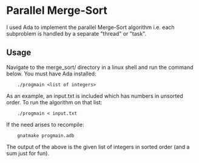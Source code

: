 # Parallel Merge-Sort

I used Ada to implement the parallel Merge-Sort algorithm i.e. each subproblem is handled by a separate "thread" or "task". 

## Usage

Navigate to the merge_sort/ directory in a linux shell and run the command below. You must have Ada installed:

```
	./progmain <list of integers>
```

As an example, an input.txt is included which has numbers in unsorted order. To run the algorithm on that list:

```
	./progmain < input.txt
```

If the need arises to recompile:

```
	gnatmake progmain.adb
```

The output of the above is the given list of integers in sorted order (and a sum just for fun).
